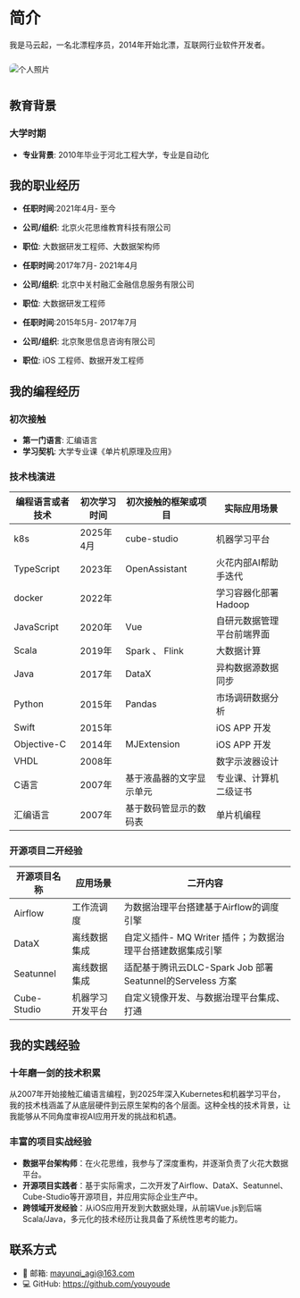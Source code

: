 
# 简介
我是马云起，一名北漂程序员，2014年开始北漂，互联网行业软件开发者。


<img src="/img/personal-photo.jpg" alt="个人照片" style="max-width: 250px; height: auto; border-radius: 8px; margin: 10px 0;"  />


## 教育背景

### 大学时期
- **专业背景**: 2010年毕业于河北工程大学，专业是自动化

## 我的职业经历

- **任职时间**:2021年4月- 至今
- **公司/组织**: 北京火花思维教育科技有限公司
- **职位**: 大数据研发工程师、大数据架构师


- **任职时间**:2017年7月- 2021年4月
- **公司/组织**: 北京中关村融汇金融信息服务有限公司
- **职位**: 大数据研发工程师


- **任职时间**:2015年5月- 2017年7月
- **公司/组织**: 北京聚思信息咨询有限公司
- **职位**: iOS 工程师、数据开发工程师 


## 我的编程经历

### 初次接触
- **第一门语言**: 汇编语言
- **学习契机**: 大学专业课《单片机原理及应用》

### 技术栈演进
| 编程语言或者技术    | 初次学习时间  | 初次接触的框架或项目    | 实际应用场景        |
| ----------- | ------- | ------------- | ------------- |
| k8s         | 2025年4月 | cube-studio   | 机器学习平台        |
| TypeScript  | 2023年   |   OpenAssistant            |  火花内部AI帮助手迭代     |
| docker      | 2022年   |               | 学习容器化部署Hadoop |
| JavaScript  | 2020年   | Vue           | 自研元数据管理平台前端界面 |
| Scala       | 2019年   | Spark 、 Flink | 大数据计算         |
| Java        | 2017年   | DataX         | 异构数据源数据同步     |
| Python      | 2015年   | Pandas        | 市场调研数据分析      |
| Swift       | 2015年   |               | iOS APP 开发    |
| Objective-C | 2014年   | MJExtension   | iOS APP 开发    |
| VHDL        | 2008年   |               | 数字示波器设计       |
| C语言         | 2007年   | 基于液晶器的文字显示单元  | 专业课、计算机二级证书   |
| 汇编语言        | 2007年   | 基于数码管显示的数码表   | 单片机编程         |

### 开源项目二开经验

| 开源项目名称 | 应用场景 | 二开内容                                         |
|---------|---------|----------------------------------------------|
|  Airflow       |   工作流调度      | 为数据治理平台搭建基于Airflow的调度引擎                      |
|  DataX       |   离线数据集成      | 自定义插件- MQ Writer 插件；为数据治理平台搭建数据集成引擎          |
|  Seatunnel       |   离线数据集成      | 适配基于腾讯云DLC-Spark Job 部署Seatunnel的Serveless 方案 |
|  Cube-Studio   |   机器学习开发平台      | 自定义镜像开发、与数据治理平台集成、打通                         |


## 我的实践经验

### 十年磨一剑的技术积累

从2007年开始接触汇编语言编程，到2025年深入Kubernetes和机器学习平台，我的技术栈涵盖了从底层硬件到云原生架构的各个层面。这种全栈的技术背景，让我能够从不同角度审视AI应用开发的挑战和机遇。

### 丰富的项目实战经验

- **数据平台架构师**：在火花思维，我参与了深度重构，并逐渐负责了火花大数据平台。
- **开源项目实践者**：基于实际需求，二次开发了Airflow、DataX、Seatunnel、Cube-Studio等开源项目，并应用实际企业生产中。
- **跨领域开发经验**：从iOS应用开发到大数据处理，从前端Vue.js到后端Scala/Java，多元化的技术经历让我具备了系统性思考的能力。


## 联系方式

- 📧 邮箱: mayunqi_agi@163.com
- 💻 GitHub: https://github.com/youyoude